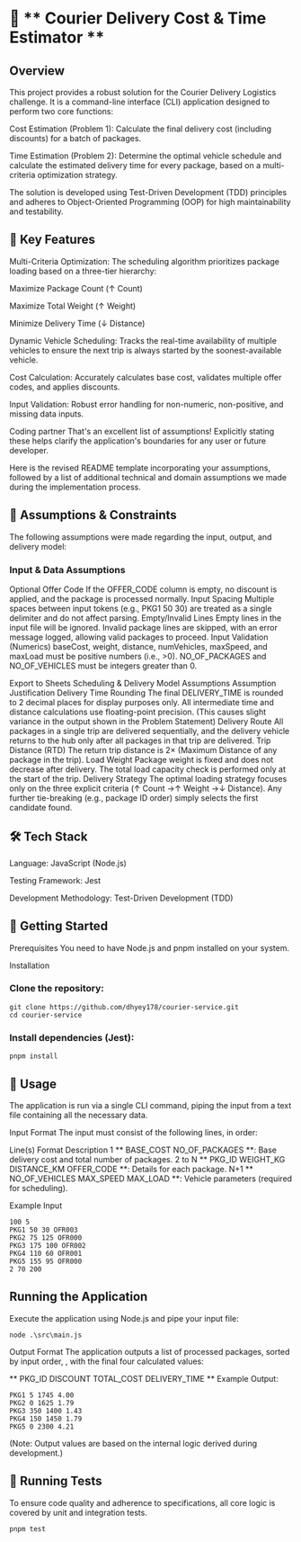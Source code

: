 # 🚚 ** Courier Delivery Cost & Time Estimator **
## Overview
This project provides a robust solution for the Courier Delivery Logistics challenge. It is a command-line interface (CLI) application designed to perform two core functions:

Cost Estimation (Problem 1): Calculate the final delivery cost (including discounts) for a batch of packages.

Time Estimation (Problem 2): Determine the optimal vehicle schedule and calculate the estimated delivery time for every package, based on a multi-criteria optimization strategy.

The solution is developed using Test-Driven Development (TDD) principles and adheres to Object-Oriented Programming (OOP) for high maintainability and testability.

## 🌟 Key Features
Multi-Criteria Optimization: The scheduling algorithm prioritizes package loading based on a three-tier hierarchy:

Maximize Package Count (↑ Count)

Maximize Total Weight (↑ Weight)

Minimize Delivery Time (↓ Distance)

Dynamic Vehicle Scheduling: Tracks the real-time availability of multiple vehicles to ensure the next trip is always started by the soonest-available vehicle.

Cost Calculation: Accurately calculates base cost, validates multiple offer codes, and applies discounts.

Input Validation: Robust error handling for non-numeric, non-positive, and missing data inputs.

Coding partner
That's an excellent list of assumptions! Explicitly stating these helps clarify the application's boundaries for any user or future developer.

Here is the revised README template incorporating your assumptions, followed by a list of additional technical and domain assumptions we made during the implementation process.

## 🧐 Assumptions & Constraints
The following assumptions were made regarding the input, output, and delivery model:

### Input & Data Assumptions
Optional Offer Code	If the OFFER_CODE column is empty, no discount is applied, and the package is processed normally.
Input Spacing	Multiple spaces between input tokens (e.g., PKG1  50 30) are treated as a single delimiter and do not affect parsing.
Empty/Invalid Lines	Empty lines in the input file will be ignored. Invalid package lines are skipped, with an error message logged, allowing valid packages to proceed.
Input Validation (Numerics)	baseCost, weight, distance, numVehicles, maxSpeed, and maxLoad must be positive numbers (i.e., >0). NO_OF_PACKAGES and NO_OF_VEHICLES must be integers greater than 0.

Export to Sheets
Scheduling & Delivery Model Assumptions
Assumption	Justification
Delivery Time Rounding	The final DELIVERY_TIME is rounded to 2 decimal places for display purposes only. All intermediate time and distance calculations use floating-point precision. (This causes slight variance in the output shown in the Problem Statement)
Delivery Route	All packages in a single trip are delivered sequentially, and the delivery vehicle returns to the hub only after all packages in that trip are delivered.
Trip Distance (RTD)	The return trip distance is 2× (Maximum Distance of any package in the trip).
Load Weight	Package weight is fixed and does not decrease after delivery. The total load capacity check is performed only at the start of the trip.
Delivery Strategy	The optimal loading strategy focuses only on the three explicit criteria (↑ Count →↑ Weight →↓ Distance). Any further tie-breaking (e.g., package ID order) simply selects the first candidate found.

## 🛠️ Tech Stack
Language: JavaScript (Node.js)

Testing Framework: Jest

Development Methodology: Test-Driven Development (TDD)

## 🚀 Getting Started
Prerequisites
You need to have Node.js and pnpm installed on your system.

Installation
### Clone the repository:

```
git clone https://github.com/dhyey178/courier-service.git
cd courier-service
```
### Install dependencies (Jest):
```
pnpm install
```

## 📝 Usage
The application is run via a single CLI command, piping the input from a text file containing all the necessary data.

Input Format
The input must consist of the following lines, in order:

Line(s)	Format	Description
1	** BASE_COST NO_OF_PACKAGES **:	Base delivery cost and total number of packages.
2 to N	** PKG_ID WEIGHT_KG DISTANCE_KM OFFER_CODE **:	Details for each package.
N+1	** NO_OF_VEHICLES MAX_SPEED MAX_LOAD **:	Vehicle parameters (required for scheduling).

Example Input 
```
100 5
PKG1 50 30 OFR003
PKG2 75 125 OFR000
PKG3 175 100 OFR002
PKG4 110 60 OFR001
PKG5 155 95 OFR000
2 70 200
```
## Running the Application
Execute the application using Node.js and pipe your input file:

```
node .\src\main.js
```
Output Format
The application outputs a list of processed packages, sorted by input order, , with the final four calculated values:


** PKG_ID DISCOUNT TOTAL_COST DELIVERY_TIME **
Example Output:

```
PKG1 5 1745 4.00
PKG2 0 1625 1.79
PKG3 350 1400 1.43
PKG4 150 1450 1.79
PKG5 0 2300 4.21
```
(Note: Output values are based on the internal logic derived during development.)

## 🧪 Running Tests
To ensure code quality and adherence to specifications, all core logic is covered by unit and integration tests.

```
pnpm test
```
